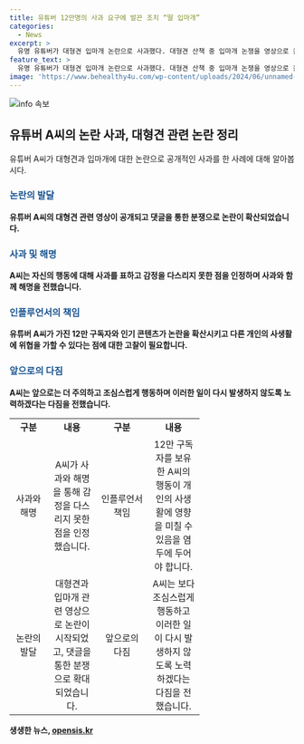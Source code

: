 ```yaml
---
title: 유튜버 12만명의 사과 요구에 발끈 조치 “딸 입마개”
categories:
  - News
excerpt: >
  유명 유튜버가 대형견 입마개 논란으로 사과했다. 대형견 산책 중 입마개 논쟁을 영상으로 올린 후 팔로워에게 남긴 부적절한 댓글로 논란에 휩싸였다. 댓글 주체의 가족이 불안해하자 SNS 계정을 폐쇄했고, 유튜버는 공개적으로 사과하며 위협을 느낀 가족에게 개인적인 사과를 전했다. 이후 전체 사과와 주의할 것을 약속하며 현재와 앞으로의 언행을 반성했다.
feature_text: >
  유명 유튜버가 대형견 입마개 논란으로 사과했다. 대형견 산책 중 입마개 논쟁을 영상으로 올린 후 팔로워에게 남긴 부적절한 댓글로 논란에 휩싸였다. 댓글 주체의 가족이 불안해하자 SNS 계정을 폐쇄했고, 유튜버는 공개적으로 사과하며 위협을 느낀 가족에게 개인적인 사과를 전했다. 이후 전체 사과와 주의할 것을 약속하며 현재와 앞으로의 언행을 반성했다.
image: 'https://www.behealthy4u.com/wp-content/uploads/2024/06/unnamed-file.png'
---
```


<p><img src="https://www.behealthy4u.com/wp-content/uploads/2024/06/unnamed-file.png" alt="info 속보" /></p>

<h2 data-ke-size="size26">유튜버 A씨의 논란 사과, 대형견 관련 논란 정리</h2>

<p data-ke-size="size16">유튜버 A씨가 대형견과 입마개에 대한 논란으로 공개적인 사과를 한 사례에 대해 알아봅시다.</p>

<h3><b><span style="color: #1a5490;">논란의 발달</span><b></h3>

<p data-ke-size="size16">유튜버 A씨의 대형견 관련 영상이 공개되고 댓글을 통한 분쟁으로 논란이 확산되었습니다.</p>

<h3><b><span style="color: #1a5490;">사과 및 해명</span><b></h3>

<p data-ke-size="size16">A씨는 자신의 행동에 대해 사과를 표하고 감정을 다스리지 못한 점을 인정하며 사과와 함께 해명을 전했습니다.</p>

<h3><b><span style="color: #1a5490;">인플루언서의 책임</span><b></h3>

<p data-ke-size="size16">유튜버 A씨가 가진 12만 구독자와 인기 콘텐츠가 논란을 확산시키고 다른 개인의 사생활에 위협을 가할 수 있다는 점에 대한 고찰이 필요합니다.</p>

<h3><b><span style="color: #1a5490;">앞으로의 다짐</span><b></h3>

<p data-ke-size="size16">A씨는 앞으로는 더 주의하고 조심스럽게 행동하며 이러한 일이 다시 발생하지 않도록 노력하겠다는 다짐을 전했습니다.</p>

<table>
  <colgroup>
    <col width="89" style="width: 67px;"/>
    <col width="87" style="width: 87px;"/>
    <col width="90" style="width: 90px;"/>
    <col width="92" style="width: 92px;"/>
  </colgroup>
  <tr>
    <td style="text-align: center; height: 17px;"><b>구분</b></td>
    <td style="text-align: center; height: 17px;"><b>내용</b></td>
    <td style="text-align: center; height: 17px;"><b>구분</b></td>
    <td style="text-align: center; height: 17px;"><b>내용</b></td>
  </tr>
  <tr>
    <td style="text-align: center;">사과와 해명</td>
    <td style="text-align: center;">A씨가 사과와 해명을 통해 감정을 다스리지 못한 점을 인정했습니다.</td>
    <td style="text-align: center;">인플루언서 책임</td>
    <td style="text-align: center;">12만 구독자를 보유한 A씨의 행동이 개인의 사생활에 영향을 미칠 수 있음을 염두에 두어야 합니다.</td>
  </tr>
  <tr>
    <td style="text-align: center;">논란의 발달</td>
    <td style="text-align: center;">대형견과 입마개 관련 영상으로 논란이 시작되었고, 댓글을 통한 분쟁으로 확대되었습니다.</td>
    <td style="text-align: center;">앞으로의 다짐</td>
    <td style="text-align: center;">A씨는 보다 조심스럽게 행동하고 이러한 일이 다시 발생하지 않도록 노력하겠다는 다짐을 전했습니다.</td>
  </tr>
</table>
생생한 뉴스, <a href="https://opensis.kr" rel="dofollow">opensis.kr</a>


